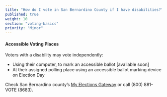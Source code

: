 ```yaml
---
title: "How do I vote in San Bernardino County if I have disabilities?"
published: true
weight: 10
section: "voting-basics"
priority: "Minor"
---
```


#### Accessible Voting Places    

Voters with a disability may vote independently:

- Using their computer, to mark an accessible ballot [available soon]
- At their assigned polling place using an accessible ballot marking device on Election Day

Check San Bernardino county’s [My Elections Gateway](https://www.sbcountyelections.com/VoterRegistration/MyElectionGatewayInfo.aspx) or call (800) 881-VOTE (8683).  
